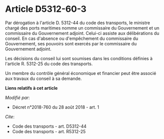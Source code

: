 # Article D5312-60-3

Par dérogation à l'article D. 5312-44 du code des transports, le ministre chargé des ports maritimes nomme un commissaire du
Gouvernement et un commissaire du Gouvernement adjoint. Celui-ci assiste aux délibérations du conseil. En cas d'absence ou
d'empêchement du commissaire du Gouvernement, ses pouvoirs sont exercés par le commissaire du Gouvernement adjoint.

Les décisions du conseil lui sont soumises dans les conditions définies à l'article R. 5312-25 du code des transports.

Un membre du contrôle général économique et financier peut être associé aux travaux du conseil à sa demande.

**Liens relatifs à cet article**

_Modifié par_:

  - Décret n°2018-760 du 28 août 2018 - art. 1

_Cite_:

  - Code des transports - art. D5312-44
  - Code des transports - art. R5312-25
